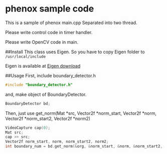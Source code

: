 # phenox sample code
This is a sample of phenox main.cpp
Separated into two thread.

Please write control code in timer handler.

Please write OpenCV code in main.

##Install
This class uses Eigen.
So you have to copy Eigen folder to `/usr/local/include`

Eigen is available at [Eigen download](http://eigen.tuxfamily.org/index.php?title=Main_Page#Download)

##Usage
First, include boundary_detector.h
```c++
#include "boundary_detector.h"
```
and, make object of BoundaryDetector.
```c++
BoundaryDetector bd;
```
Then, just use get_norm(Mat *src, Vector2f *norm_start, Vector2f *norm, Vector2f *norm_start2, Vector2f *norm2)
```c++
VideoCapture cap(0);
Mat src;
cap >> src;
Vector2f norm_start, norm, norm_start2, norm2;
int boundary_num = bd.get_norm(&org, &norm_start, &norm, &norm_start2, &norm2)
